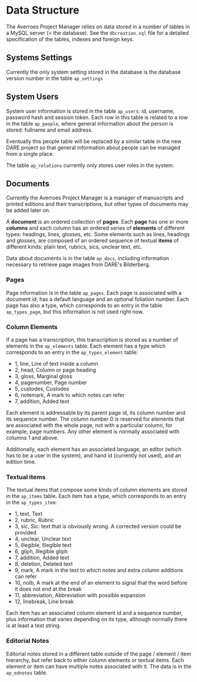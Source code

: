 # Data Structure

The Averroes Project Manager relies on data stored in a number of tables in a 
MySQL server (= the database). See the ```dbcreation.sql``` file for a
detailed specification of the tables, indexes and foreign keys.

## Systems Settings

Currently the only system setting stored in the database is the database
version number in the table ```ap_settings```

## System Users

System user information is stored in the table ```ap_users```:  id, username,
password hash and session token. Each row in this table is related to a row in
the table ```ap_people```, where general information about the person is stored:
fullname and email address. 

Eventually this people table will be replaced by a similar table in the new
DARE project so that general information about people can be managed from a 
single place. 

The table ```ap_relations``` currently only stores user roles in the system.

## Documents

Currently the Averroes Project Manager is a manager of manuscripts and
printed editions and their transcriptions, but other types of documents may be 
added later on. 

A __document__ is an ordered collection of __pages__. Each __page__ has one or 
more __columns__ and each column has an ordered series of __elements__ of 
different types: headings, lines, glosses, etc. Some elements such as lines, 
headings and glosses, are composed of an ordered sequence of textual __items__ 
of different kinds: plain text, rubrics, sics, unclear text, etc.  

Data about documents is in the table ```ap_docs```, including information 
necessary to retrieve page images from DARE's Bilderberg. 

### Pages 

Page information is in the table ```ap_pages```. Each page is associated with a 
document id, has a default language and an optional foliation number. Each page
has also a type, which corresponds to an entry in the table ```ap_types_page```,
but this information is not used right now.

### Column Elements

If a page has a transcription, this transcription is stored as a number of 
elements in the ```ap_elements``` table. Each element has a type which
corresponds to an entry in the ```ap_types_element``` table: 

 * 1, line, Line of text inside a column
 * 2, head, Column or page heading
 * 3, gloss, Marginal gloss
 * 4, pagenumber, Page number
 * 5, custodes, Custodes
 * 6, notemark, A mark to which notes can refer
 * 7, addition, Added text

Each element is addressable by its parent page id, its column number and its
sequence number. The column number 0 is reserved for elements that are 
associated with the whole page, not with a particular column, for example, page
numbers. Any other element is normally associated with columns 1 and above.

Additionally, each element has an associated language, an editor (which has to 
be a user in the system), and hand id (currently not 
used), and an edition time. 

### Textual items

The textual items that compose some kinds of column elements are stored in the
```ap_items``` table. Each item has a type, which corresponds to an entry
in the ```ap_types_item```: 

 * 1, text, Text
 * 2, rubric, Rubric
 * 3, sic, Sic: text that is obviously wrong. A corrected version could be 
      provided
 * 4, unclear, Unclear text
 * 5, illegible, Illegible text
 * 6, gliph, Illegible gliph
 * 7, addition, Added text
 * 8, deletion, Deleted text
 * 9, mark, A mark in the text to which notes and extra column additions can 
      refer
 * 10, nolb, A mark at the end of an element to signal that the word before it 
       does not end at the break
 * 11, abbreviation, Abbreviation with possible expansion
 * 12, linebreak, Line break

Each item has an associated column element id and a sequence number, plus 
information that varies depending on its type, although normally there is at
least a text string.

### Editorial Notes

Editorial notes stored in a different table outside of the page / element / item
hierarchy, but refer back to either column elements or textual items. Each 
element or item can have multiple notes associated with it. The data is in the
```ap_ednotes``` table. 



